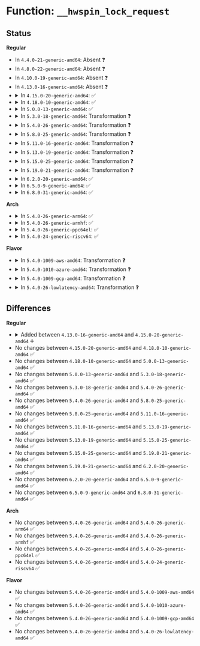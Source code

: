 # Function: <code>__hwspin_lock_request</code>

## Status
<b>Regular</b>
<ul>
<li>
In <code>4.4.0-21-generic-amd64</code>: Absent ❓
</li>
<li>
In <code>4.8.0-22-generic-amd64</code>: Absent ❓
</li>
<li>
In <code>4.10.0-19-generic-amd64</code>: Absent ❓
</li>
<li>
In <code>4.13.0-16-generic-amd64</code>: Absent ❓
</li>
<li>
<details>
<summary>In <code>4.15.0-20-generic-amd64</code>: ✅</summary>

```c
int __hwspin_lock_request(struct hwspinlock * hwlock)
```

```json
{
  "name": "__hwspin_lock_request",
  "collision_type": "Unique Static",
  "inline_type": "No",
  "funcs": [
    {
      "addr": 18446744071587305712,
      "name": "__hwspin_lock_request",
      "external": false,
      "loc": "drivers/hwspinlock/hwspinlock_core.c:486",
      "file": "drivers/hwspinlock/hwspinlock_core.c",
      "inline": "seen, unknown",
      "caller_inline": [],
      "caller_func": [
        "drivers/hwspinlock/hwspinlock_core.c:hwspin_lock_request_specific",
        "drivers/hwspinlock/hwspinlock_core.c:hwspin_lock_request"
      ]
    }
  ],
  "symbols": [
    {
      "addr": 18446744071587305712,
      "name": "__hwspin_lock_request",
      "section": ".text",
      "bind": "STB_LOCAL",
      "size": 256
    }
  ]
}
```
</details>
</li>
<li>
<details>
<summary>In <code>4.18.0-10-generic-amd64</code>: ✅</summary>

```c
int __hwspin_lock_request(struct hwspinlock * hwlock)
```

```json
{
  "name": "__hwspin_lock_request",
  "collision_type": "Unique Static",
  "inline_type": "No",
  "funcs": [
    {
      "addr": 18446744071587607712,
      "name": "__hwspin_lock_request",
      "external": false,
      "loc": "drivers/hwspinlock/hwspinlock_core.c:513",
      "file": "drivers/hwspinlock/hwspinlock_core.c",
      "inline": "seen, unknown",
      "caller_inline": [],
      "caller_func": [
        "drivers/hwspinlock/hwspinlock_core.c:hwspin_lock_request_specific",
        "drivers/hwspinlock/hwspinlock_core.c:hwspin_lock_request"
      ]
    }
  ],
  "symbols": [
    {
      "addr": 18446744071587607712,
      "name": "__hwspin_lock_request",
      "section": ".text",
      "bind": "STB_LOCAL",
      "size": 259
    }
  ]
}
```
</details>
</li>
<li>
<details>
<summary>In <code>5.0.0-13-generic-amd64</code>: ✅</summary>

```c
int __hwspin_lock_request(struct hwspinlock * hwlock)
```

```json
{
  "name": "__hwspin_lock_request",
  "collision_type": "Unique Static",
  "inline_type": "No",
  "funcs": [
    {
      "addr": 18446744071587735968,
      "name": "__hwspin_lock_request",
      "external": false,
      "loc": "drivers/hwspinlock/hwspinlock_core.c:624",
      "file": "drivers/hwspinlock/hwspinlock_core.c",
      "inline": "seen, unknown",
      "caller_inline": [],
      "caller_func": [
        "drivers/hwspinlock/hwspinlock_core.c:hwspin_lock_request_specific",
        "drivers/hwspinlock/hwspinlock_core.c:hwspin_lock_request"
      ]
    }
  ],
  "symbols": [
    {
      "addr": 18446744071587735968,
      "name": "__hwspin_lock_request",
      "section": ".text",
      "bind": "STB_LOCAL",
      "size": 259
    }
  ]
}
```
</details>
</li>
<li>
<details>
<summary>In <code>5.3.0-18-generic-amd64</code>: Transformation ❓</summary>

```c
int __hwspin_lock_request(struct hwspinlock * hwlock)
```

```json
{
  "name": "__hwspin_lock_request",
  "collision_type": "Unique Static",
  "inline_type": "No",
  "funcs": [
    {
      "addr": 0,
      "name": "__hwspin_lock_request",
      "external": false,
      "loc": "drivers/hwspinlock/hwspinlock_core.c:646",
      "file": "drivers/hwspinlock/hwspinlock_core.c",
      "inline": "seen, unknown",
      "caller_inline": [],
      "caller_func": [
        "drivers/hwspinlock/hwspinlock_core.c:hwspin_lock_request_specific",
        "drivers/hwspinlock/hwspinlock_core.c:hwspin_lock_request"
      ]
    }
  ],
  "symbols": [
    {
      "addr": 18446744071588021040,
      "name": "__hwspin_lock_request",
      "section": ".text",
      "bind": "STB_LOCAL",
      "size": 130
    },
    {
      "addr": 18446744071588022847,
      "name": "__hwspin_lock_request.cold",
      "section": ".text",
      "bind": "STB_LOCAL",
      "size": 119
    }
  ]
}
```
</details>
</li>
<li>
<details>
<summary>In <code>5.4.0-26-generic-amd64</code>: Transformation ❓</summary>

```c
int __hwspin_lock_request(struct hwspinlock * hwlock)
```

```json
{
  "name": "__hwspin_lock_request",
  "collision_type": "Unique Static",
  "inline_type": "No",
  "funcs": [
    {
      "addr": 0,
      "name": "__hwspin_lock_request",
      "external": false,
      "loc": "drivers/hwspinlock/hwspinlock_core.c:646",
      "file": "drivers/hwspinlock/hwspinlock_core.c",
      "inline": "seen, unknown",
      "caller_inline": [],
      "caller_func": [
        "drivers/hwspinlock/hwspinlock_core.c:hwspin_lock_request_specific",
        "drivers/hwspinlock/hwspinlock_core.c:hwspin_lock_request"
      ]
    }
  ],
  "symbols": [
    {
      "addr": 18446744071588228656,
      "name": "__hwspin_lock_request",
      "section": ".text",
      "bind": "STB_LOCAL",
      "size": 138
    },
    {
      "addr": 18446744071588230324,
      "name": "__hwspin_lock_request.cold",
      "section": ".text",
      "bind": "STB_LOCAL",
      "size": 100
    }
  ]
}
```
</details>
</li>
<li>
<details>
<summary>In <code>5.8.0-25-generic-amd64</code>: Transformation ❓</summary>

```c
int __hwspin_lock_request(struct hwspinlock * hwlock)
```

```json
{
  "name": "__hwspin_lock_request",
  "collision_type": "Unique Static",
  "inline_type": "No",
  "funcs": [
    {
      "addr": 0,
      "name": "__hwspin_lock_request",
      "external": false,
      "loc": "drivers/hwspinlock/hwspinlock_core.c:646",
      "file": "drivers/hwspinlock/hwspinlock_core.c",
      "inline": "seen, unknown",
      "caller_inline": [],
      "caller_func": [
        "drivers/hwspinlock/hwspinlock_core.c:hwspin_lock_request_specific",
        "drivers/hwspinlock/hwspinlock_core.c:hwspin_lock_request"
      ]
    }
  ],
  "symbols": [
    {
      "addr": 18446744071589103072,
      "name": "__hwspin_lock_request",
      "section": ".text",
      "bind": "STB_LOCAL",
      "size": 146
    },
    {
      "addr": 18446744071589105051,
      "name": "__hwspin_lock_request.cold",
      "section": ".text",
      "bind": "STB_LOCAL",
      "size": 100
    }
  ]
}
```
</details>
</li>
<li>
<details>
<summary>In <code>5.11.0-16-generic-amd64</code>: Transformation ❓</summary>

```c
int __hwspin_lock_request(struct hwspinlock * hwlock)
```

```json
{
  "name": "__hwspin_lock_request",
  "collision_type": "Unique Static",
  "inline_type": "No",
  "funcs": [
    {
      "addr": 0,
      "name": "__hwspin_lock_request",
      "external": false,
      "loc": "drivers/hwspinlock/hwspinlock_core.c:646",
      "file": "drivers/hwspinlock/hwspinlock_core.c",
      "inline": "seen, unknown",
      "caller_inline": [],
      "caller_func": [
        "drivers/hwspinlock/hwspinlock_core.c:hwspin_lock_request_specific",
        "drivers/hwspinlock/hwspinlock_core.c:hwspin_lock_request"
      ]
    }
  ],
  "symbols": [
    {
      "addr": 18446744071589102384,
      "name": "__hwspin_lock_request",
      "section": ".text",
      "bind": "STB_LOCAL",
      "size": 146
    },
    {
      "addr": 18446744071591615375,
      "name": "__hwspin_lock_request.cold",
      "section": ".text",
      "bind": "STB_LOCAL",
      "size": 100
    }
  ]
}
```
</details>
</li>
<li>
<details>
<summary>In <code>5.13.0-19-generic-amd64</code>: Transformation ❓</summary>

```c
int __hwspin_lock_request(struct hwspinlock * hwlock)
```

```json
{
  "name": "__hwspin_lock_request",
  "collision_type": "Unique Static",
  "inline_type": "No",
  "funcs": [
    {
      "addr": 0,
      "name": "__hwspin_lock_request",
      "external": false,
      "loc": "drivers/hwspinlock/hwspinlock_core.c:646",
      "file": "drivers/hwspinlock/hwspinlock_core.c",
      "inline": "seen, unknown",
      "caller_inline": [],
      "caller_func": [
        "drivers/hwspinlock/hwspinlock_core.c:hwspin_lock_request_specific",
        "drivers/hwspinlock/hwspinlock_core.c:hwspin_lock_request"
      ]
    }
  ],
  "symbols": [
    {
      "addr": 18446744071588991616,
      "name": "__hwspin_lock_request",
      "section": ".text",
      "bind": "STB_LOCAL",
      "size": 146
    },
    {
      "addr": 18446744071591558462,
      "name": "__hwspin_lock_request.cold",
      "section": ".text",
      "bind": "STB_LOCAL",
      "size": 100
    }
  ]
}
```
</details>
</li>
<li>
<details>
<summary>In <code>5.15.0-25-generic-amd64</code>: Transformation ❓</summary>

```c
int __hwspin_lock_request(struct hwspinlock * hwlock)
```

```json
{
  "name": "__hwspin_lock_request",
  "collision_type": "Unique Static",
  "inline_type": "No",
  "funcs": [
    {
      "addr": 0,
      "name": "__hwspin_lock_request",
      "external": false,
      "loc": "drivers/hwspinlock/hwspinlock_core.c:646",
      "file": "drivers/hwspinlock/hwspinlock_core.c",
      "inline": "seen, unknown",
      "caller_inline": [],
      "caller_func": [
        "drivers/hwspinlock/hwspinlock_core.c:hwspin_lock_request_specific",
        "drivers/hwspinlock/hwspinlock_core.c:hwspin_lock_request"
      ]
    }
  ],
  "symbols": [
    {
      "addr": 18446744071589705680,
      "name": "__hwspin_lock_request",
      "section": ".text",
      "bind": "STB_LOCAL",
      "size": 146
    },
    {
      "addr": 18446744071592679072,
      "name": "__hwspin_lock_request.cold",
      "section": ".text",
      "bind": "STB_LOCAL",
      "size": 100
    }
  ]
}
```
</details>
</li>
<li>
<details>
<summary>In <code>5.19.0-21-generic-amd64</code>: Transformation ❓</summary>

```c
int __hwspin_lock_request(struct hwspinlock * hwlock)
```

```json
{
  "name": "__hwspin_lock_request",
  "collision_type": "Unique Static",
  "inline_type": "No",
  "funcs": [
    {
      "addr": 0,
      "name": "__hwspin_lock_request",
      "external": false,
      "loc": "drivers/hwspinlock/hwspinlock_core.c:646",
      "file": "drivers/hwspinlock/hwspinlock_core.c",
      "inline": "seen, unknown",
      "caller_inline": [],
      "caller_func": [
        "drivers/hwspinlock/hwspinlock_core.c:hwspin_lock_request_specific",
        "drivers/hwspinlock/hwspinlock_core.c:hwspin_lock_request"
      ]
    }
  ],
  "symbols": [
    {
      "addr": 18446744071591213456,
      "name": "__hwspin_lock_request",
      "section": ".text",
      "bind": "STB_LOCAL",
      "size": 166
    },
    {
      "addr": 18446744071594564453,
      "name": "__hwspin_lock_request.cold",
      "section": ".text",
      "bind": "STB_LOCAL",
      "size": 100
    }
  ]
}
```
</details>
</li>
<li>
<details>
<summary>In <code>6.2.0-20-generic-amd64</code>: ✅</summary>

```c
int __hwspin_lock_request(struct hwspinlock * hwlock)
```

```json
{
  "name": "__hwspin_lock_request",
  "collision_type": "Unique Static",
  "inline_type": "No",
  "funcs": [
    {
      "addr": 18446744071592956640,
      "name": "__hwspin_lock_request",
      "external": false,
      "loc": "drivers/hwspinlock/hwspinlock_core.c:646",
      "file": "drivers/hwspinlock/hwspinlock_core.c",
      "inline": "seen, unknown",
      "caller_inline": [],
      "caller_func": [
        "drivers/hwspinlock/hwspinlock_core.c:hwspin_lock_request_specific",
        "drivers/hwspinlock/hwspinlock_core.c:hwspin_lock_request"
      ]
    }
  ],
  "symbols": [
    {
      "addr": 18446744071592956640,
      "name": "__hwspin_lock_request",
      "section": ".text",
      "bind": "STB_LOCAL",
      "size": 250
    }
  ]
}
```
</details>
</li>
<li>
<details>
<summary>In <code>6.5.0-9-generic-amd64</code>: ✅</summary>

```c
int __hwspin_lock_request(struct hwspinlock * hwlock)
```

```json
{
  "name": "__hwspin_lock_request",
  "collision_type": "Unique Static",
  "inline_type": "No",
  "funcs": [
    {
      "addr": 18446744071593407008,
      "name": "__hwspin_lock_request",
      "external": false,
      "loc": "drivers/hwspinlock/hwspinlock_core.c:646",
      "file": "drivers/hwspinlock/hwspinlock_core.c",
      "inline": "seen, unknown",
      "caller_inline": [],
      "caller_func": [
        "drivers/hwspinlock/hwspinlock_core.c:hwspin_lock_request_specific",
        "drivers/hwspinlock/hwspinlock_core.c:hwspin_lock_request"
      ]
    }
  ],
  "symbols": [
    {
      "addr": 18446744071593407008,
      "name": "__hwspin_lock_request",
      "section": ".text",
      "bind": "STB_LOCAL",
      "size": 250
    }
  ]
}
```
</details>
</li>
<li>
<details>
<summary>In <code>6.8.0-31-generic-amd64</code>: ✅</summary>

```c
int __hwspin_lock_request(struct hwspinlock * hwlock)
```

```json
{
  "name": "__hwspin_lock_request",
  "collision_type": "Unique Static",
  "inline_type": "No",
  "funcs": [
    {
      "addr": 18446744071594152720,
      "name": "__hwspin_lock_request",
      "external": false,
      "loc": "drivers/hwspinlock/hwspinlock_core.c:651",
      "file": "drivers/hwspinlock/hwspinlock_core.c",
      "inline": "seen, unknown",
      "caller_inline": [],
      "caller_func": [
        "drivers/hwspinlock/hwspinlock_core.c:hwspin_lock_request_specific",
        "drivers/hwspinlock/hwspinlock_core.c:hwspin_lock_request"
      ]
    }
  ],
  "symbols": [
    {
      "addr": 18446744071594152720,
      "name": "__hwspin_lock_request",
      "section": ".text",
      "bind": "STB_LOCAL",
      "size": 250
    }
  ]
}
```
</details>
</li>
</ul>
<b>Arch</b>
<ul>
<li>
<details>
<summary>In <code>5.4.0-26-generic-arm64</code>: ✅</summary>

```c
int __hwspin_lock_request(struct hwspinlock * hwlock)
```

```json
{
  "name": "__hwspin_lock_request",
  "collision_type": "Unique Static",
  "inline_type": "No",
  "funcs": [
    {
      "addr": 18446603336501684440,
      "name": "__hwspin_lock_request",
      "external": false,
      "loc": "drivers/hwspinlock/hwspinlock_core.c:646",
      "file": "drivers/hwspinlock/hwspinlock_core.c",
      "inline": "seen, unknown",
      "caller_inline": [],
      "caller_func": [
        "drivers/hwspinlock/hwspinlock_core.c:hwspin_lock_request_specific",
        "drivers/hwspinlock/hwspinlock_core.c:hwspin_lock_request"
      ]
    }
  ],
  "symbols": [
    {
      "addr": 18446603336501684440,
      "name": "__hwspin_lock_request",
      "section": ".text",
      "bind": "STB_LOCAL",
      "size": 336
    }
  ]
}
```
</details>
</li>
<li>
<details>
<summary>In <code>5.4.0-26-generic-armhf</code>: ✅</summary>

```c
int __hwspin_lock_request(struct hwspinlock * hwlock)
```

```json
{
  "name": "__hwspin_lock_request",
  "collision_type": "Unique Static",
  "inline_type": "No",
  "funcs": [
    {
      "addr": 3234211200,
      "name": "__hwspin_lock_request",
      "external": false,
      "loc": "drivers/hwspinlock/hwspinlock_core.c:646",
      "file": "drivers/hwspinlock/hwspinlock_core.c",
      "inline": "seen, unknown",
      "caller_inline": [],
      "caller_func": [
        "drivers/hwspinlock/hwspinlock_core.c:hwspin_lock_request_specific",
        "drivers/hwspinlock/hwspinlock_core.c:hwspin_lock_request"
      ]
    }
  ],
  "symbols": [
    {
      "addr": 3234211200,
      "name": "__hwspin_lock_request",
      "section": ".text",
      "bind": "STB_LOCAL",
      "size": 296
    }
  ]
}
```
</details>
</li>
<li>
<details>
<summary>In <code>5.4.0-26-generic-ppc64el</code>: ✅</summary>

```c
int __hwspin_lock_request(struct hwspinlock * hwlock)
```

```json
{
  "name": "__hwspin_lock_request",
  "collision_type": "Unique Static",
  "inline_type": "No",
  "funcs": [
    {
      "addr": 13835058055295116304,
      "name": "__hwspin_lock_request",
      "external": false,
      "loc": "drivers/hwspinlock/hwspinlock_core.c:646",
      "file": "drivers/hwspinlock/hwspinlock_core.c",
      "inline": "seen, unknown",
      "caller_inline": [],
      "caller_func": [
        "drivers/hwspinlock/hwspinlock_core.c:hwspin_lock_request_specific",
        "drivers/hwspinlock/hwspinlock_core.c:hwspin_lock_request"
      ]
    }
  ],
  "symbols": [
    {
      "addr": 13835058055295116304,
      "name": "__hwspin_lock_request",
      "section": ".text",
      "bind": "STB_LOCAL",
      "size": 356
    }
  ]
}
```
</details>
</li>
<li>
<details>
<summary>In <code>5.4.0-24-generic-riscv64</code>: ✅</summary>

```c
int __hwspin_lock_request(struct hwspinlock * hwlock)
```

```json
{
  "name": "__hwspin_lock_request",
  "collision_type": "Unique Static",
  "inline_type": "No",
  "funcs": [
    {
      "addr": 18446743936278120820,
      "name": "__hwspin_lock_request",
      "external": false,
      "loc": "drivers/hwspinlock/hwspinlock_core.c:646",
      "file": "drivers/hwspinlock/hwspinlock_core.c",
      "inline": "seen, unknown",
      "caller_inline": [],
      "caller_func": [
        "drivers/hwspinlock/hwspinlock_core.c:hwspin_lock_request_specific",
        "drivers/hwspinlock/hwspinlock_core.c:hwspin_lock_request"
      ]
    }
  ],
  "symbols": [
    {
      "addr": 18446743936278120820,
      "name": "__hwspin_lock_request",
      "section": ".text",
      "bind": "STB_LOCAL",
      "size": 252
    }
  ]
}
```
</details>
</li>
</ul>
<b>Flavor</b>
<ul>
<li>
<details>
<summary>In <code>5.4.0-1009-aws-amd64</code>: Transformation ❓</summary>

```c
int __hwspin_lock_request(struct hwspinlock * hwlock)
```

```json
{
  "name": "__hwspin_lock_request",
  "collision_type": "Unique Static",
  "inline_type": "No",
  "funcs": [
    {
      "addr": 0,
      "name": "__hwspin_lock_request",
      "external": false,
      "loc": "drivers/hwspinlock/hwspinlock_core.c:646",
      "file": "drivers/hwspinlock/hwspinlock_core.c",
      "inline": "seen, unknown",
      "caller_inline": [],
      "caller_func": [
        "drivers/hwspinlock/hwspinlock_core.c:hwspin_lock_request_specific",
        "drivers/hwspinlock/hwspinlock_core.c:hwspin_lock_request"
      ]
    }
  ],
  "symbols": [
    {
      "addr": 18446744071587840352,
      "name": "__hwspin_lock_request",
      "section": ".text",
      "bind": "STB_LOCAL",
      "size": 138
    },
    {
      "addr": 18446744071587842020,
      "name": "__hwspin_lock_request.cold",
      "section": ".text",
      "bind": "STB_LOCAL",
      "size": 100
    }
  ]
}
```
</details>
</li>
<li>
<details>
<summary>In <code>5.4.0-1010-azure-amd64</code>: Transformation ❓</summary>

```c
int __hwspin_lock_request(struct hwspinlock * hwlock)
```

```json
{
  "name": "__hwspin_lock_request",
  "collision_type": "Unique Static",
  "inline_type": "No",
  "funcs": [
    {
      "addr": 0,
      "name": "__hwspin_lock_request",
      "external": false,
      "loc": "drivers/hwspinlock/hwspinlock_core.c:646",
      "file": "drivers/hwspinlock/hwspinlock_core.c",
      "inline": "seen, unknown",
      "caller_inline": [],
      "caller_func": [
        "drivers/hwspinlock/hwspinlock_core.c:hwspin_lock_request_specific",
        "drivers/hwspinlock/hwspinlock_core.c:hwspin_lock_request"
      ]
    }
  ],
  "symbols": [
    {
      "addr": 18446744071587547264,
      "name": "__hwspin_lock_request",
      "section": ".text",
      "bind": "STB_LOCAL",
      "size": 138
    },
    {
      "addr": 18446744071587548350,
      "name": "__hwspin_lock_request.cold",
      "section": ".text",
      "bind": "STB_LOCAL",
      "size": 100
    }
  ]
}
```
</details>
</li>
<li>
<details>
<summary>In <code>5.4.0-1009-gcp-amd64</code>: Transformation ❓</summary>

```c
int __hwspin_lock_request(struct hwspinlock * hwlock)
```

```json
{
  "name": "__hwspin_lock_request",
  "collision_type": "Unique Static",
  "inline_type": "No",
  "funcs": [
    {
      "addr": 0,
      "name": "__hwspin_lock_request",
      "external": false,
      "loc": "drivers/hwspinlock/hwspinlock_core.c:646",
      "file": "drivers/hwspinlock/hwspinlock_core.c",
      "inline": "seen, unknown",
      "caller_inline": [],
      "caller_func": [
        "drivers/hwspinlock/hwspinlock_core.c:hwspin_lock_request_specific",
        "drivers/hwspinlock/hwspinlock_core.c:hwspin_lock_request"
      ]
    }
  ],
  "symbols": [
    {
      "addr": 18446744071588183136,
      "name": "__hwspin_lock_request",
      "section": ".text",
      "bind": "STB_LOCAL",
      "size": 138
    },
    {
      "addr": 18446744071588184804,
      "name": "__hwspin_lock_request.cold",
      "section": ".text",
      "bind": "STB_LOCAL",
      "size": 100
    }
  ]
}
```
</details>
</li>
<li>
<details>
<summary>In <code>5.4.0-26-lowlatency-amd64</code>: Transformation ❓</summary>

```c
int __hwspin_lock_request(struct hwspinlock * hwlock)
```

```json
{
  "name": "__hwspin_lock_request",
  "collision_type": "Unique Static",
  "inline_type": "No",
  "funcs": [
    {
      "addr": 0,
      "name": "__hwspin_lock_request",
      "external": false,
      "loc": "drivers/hwspinlock/hwspinlock_core.c:646",
      "file": "drivers/hwspinlock/hwspinlock_core.c",
      "inline": "seen, unknown",
      "caller_inline": [],
      "caller_func": [
        "drivers/hwspinlock/hwspinlock_core.c:hwspin_lock_request_specific",
        "drivers/hwspinlock/hwspinlock_core.c:hwspin_lock_request"
      ]
    }
  ],
  "symbols": [
    {
      "addr": 18446744071588301184,
      "name": "__hwspin_lock_request",
      "section": ".text",
      "bind": "STB_LOCAL",
      "size": 138
    },
    {
      "addr": 18446744071588302668,
      "name": "__hwspin_lock_request.cold",
      "section": ".text",
      "bind": "STB_LOCAL",
      "size": 100
    }
  ]
}
```
</details>
</li>
</ul>

## Differences
<b>Regular</b>
<ul>
<li>
<details>
<summary>Added between <code>4.13.0-16-generic-amd64</code> and <code>4.15.0-20-generic-amd64</code> ➕</summary>

```c
int __hwspin_lock_request(struct hwspinlock * hwlock)
```
</details>
</li>
<li>
No changes between <code>4.15.0-20-generic-amd64</code> and <code>4.18.0-10-generic-amd64</code> ✅
</li>
<li>
No changes between <code>4.18.0-10-generic-amd64</code> and <code>5.0.0-13-generic-amd64</code> ✅
</li>
<li>
No changes between <code>5.0.0-13-generic-amd64</code> and <code>5.3.0-18-generic-amd64</code> ✅
</li>
<li>
No changes between <code>5.3.0-18-generic-amd64</code> and <code>5.4.0-26-generic-amd64</code> ✅
</li>
<li>
No changes between <code>5.4.0-26-generic-amd64</code> and <code>5.8.0-25-generic-amd64</code> ✅
</li>
<li>
No changes between <code>5.8.0-25-generic-amd64</code> and <code>5.11.0-16-generic-amd64</code> ✅
</li>
<li>
No changes between <code>5.11.0-16-generic-amd64</code> and <code>5.13.0-19-generic-amd64</code> ✅
</li>
<li>
No changes between <code>5.13.0-19-generic-amd64</code> and <code>5.15.0-25-generic-amd64</code> ✅
</li>
<li>
No changes between <code>5.15.0-25-generic-amd64</code> and <code>5.19.0-21-generic-amd64</code> ✅
</li>
<li>
No changes between <code>5.19.0-21-generic-amd64</code> and <code>6.2.0-20-generic-amd64</code> ✅
</li>
<li>
No changes between <code>6.2.0-20-generic-amd64</code> and <code>6.5.0-9-generic-amd64</code> ✅
</li>
<li>
No changes between <code>6.5.0-9-generic-amd64</code> and <code>6.8.0-31-generic-amd64</code> ✅
</li>
</ul>
<b>Arch</b>
<ul>
<li>
No changes between <code>5.4.0-26-generic-amd64</code> and <code>5.4.0-26-generic-arm64</code> ✅
</li>
<li>
No changes between <code>5.4.0-26-generic-amd64</code> and <code>5.4.0-26-generic-armhf</code> ✅
</li>
<li>
No changes between <code>5.4.0-26-generic-amd64</code> and <code>5.4.0-26-generic-ppc64el</code> ✅
</li>
<li>
No changes between <code>5.4.0-26-generic-amd64</code> and <code>5.4.0-24-generic-riscv64</code> ✅
</li>
</ul>
<b>Flavor</b>
<ul>
<li>
No changes between <code>5.4.0-26-generic-amd64</code> and <code>5.4.0-1009-aws-amd64</code> ✅
</li>
<li>
No changes between <code>5.4.0-26-generic-amd64</code> and <code>5.4.0-1010-azure-amd64</code> ✅
</li>
<li>
No changes between <code>5.4.0-26-generic-amd64</code> and <code>5.4.0-1009-gcp-amd64</code> ✅
</li>
<li>
No changes between <code>5.4.0-26-generic-amd64</code> and <code>5.4.0-26-lowlatency-amd64</code> ✅
</li>
</ul>
